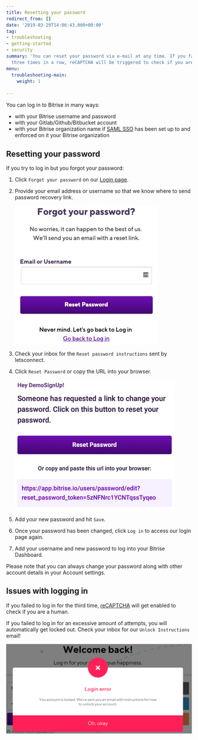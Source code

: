 ```yaml
---
title: Resetting your password
redirect_from: []
date: '2019-03-29T14:06:43.000+00:00'
tag:
- troubleshooting
- getting-started
- security
summary: 'You can reset your password via e-mail at any time. If you fail to log in
  three times in a row, reCAPTCHA will be triggered to check if you are a human. '
menu:
  troubleshooting-main:
    weight: 1

---
```

You can log in to Bitrise in many ways:

* with your Bitrise username and password
* with your Gitlab/Github/Bitbucket account
* with your Bitrise organization name if [SAML SSO](/team-management/organizations/saml-sso-in-organizations/) has been set up to and enforced on it your Bitrise organization

## Resetting your password

If you try to log in but you forgot your password:

1. Click `Forgot your password` on our [Login page](https://app.bitrise.io/users/sign_in).
2. Provide your email address or username so that we know where to send password recovery link.

   ![](/img/forgot-your-password.jpg)
3. Check your inbox for the `Reset password instructions` sent by letsconnect.
4. Click `Reset Password` or copy the URL into your browser.

   ![](/img/reset-password2.jpg)
5. Add your new password and hit `Save`.
6. Once your password has been changed, click `Log in` to access our login page again.
7. Add your username and new password to log into your Bitrise Dashboard.

Please note that you can always change your password along with other account details in your Account settings.

## Issues with logging in

If you failed to log in for the third time, [reCAPTCHA](https://developers.google.com/recaptcha/) will get enabled to check if you are a human.

If you failed to log in for an excessive amount of attempts, you will automatically get locked out. Check your inbox for our `Unlock Instructions` email!

![](/img/lockedout.png)